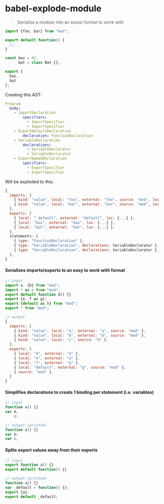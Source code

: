 # babel-explode-module

> Serialize a module into an easier format to work with

```js
import {foo, bar} from "mod";

export default function() {
  // ...
}

const baz = 42,
      bat = class Bat {};

export {
  baz,
  bat
};
```

Creating this AST:

```yml
Program
  body:
    - ImportDeclaration
        specifiers:
          - ImportSpecifier
          - ImportSpecifier
    - ExportDefaultDeclaration
        declaration: FunctionDeclaration
    - VariableDeclaration
        declarations:
          - VariableDeclarator
          - VariableDeclarator
    - ExportNamedDeclaration
        specifiers:
          - ExportSpecifier
          - ExportSpecifier
```

Will be exploded to this:

```js
{
  imports: [
    { kind: "value", local: "foo", external: "foo", source: "mod", loc: {...} },
    { kind: "value", local: "bar", external: "bar", source: "mod", loc: {...} },
  ],
  exports: [
    { local: "_default", external: "default", loc: {...} },
    { local: "baz", external: "baz", loc: {...} },
    { local: "bat", external: "bat", loc: {...} },
  },
  statements: [
    { type: "FunctionDeclaration" },
    { type: "VariableDeclaration", declarations: VariableDeclarator },
    { type: "VariableDeclaration", declarations: VariableDeclarator },
  ],
}
```

#### Serializes imports/exports to an easy to work with format

```js
// input
import a, {b} from "mod";
import * as c from "mod";
export default function d() {}
export {e, f as g};
export {default as h} from "mod";
export * from "mod";
```

```js
// output
{
  imports: [
    { kind: "value", local: "a", external: "a", source: "mod" },
    { kind: "value", local: "b", external: "b", source: "mod" },
    { kind: "value", local: "c", source: "d" },
  ],
  exports: [
    { local: "d", external: "d" },
    { local: "e", external: "e" },
    { local: "f", external: "g" },
    { local: "default", external: "g", source: "mod" },
    { source: "mod" },
  ]
}
```

#### Simplifies declarations to create 1 binding per statement (i.e. variables)

```js
// input
function a() {}
var b,
    c;
```

```js
// output (printed)
function a() {}
var b;
var c;
```

#### Splits export values away from their exports

```js
// input
export function a() {}
export default function() {}
```

```js
// output (printed)
function a() {}
var _default = function() {};
export {a};
export default _default;
```
